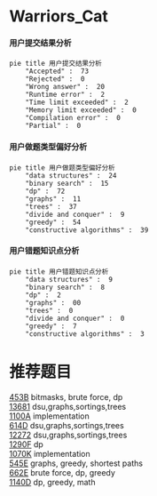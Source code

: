 # Warriors_Cat

<!-- tabs:start -->



#### **用户提交结果分析**

```mermaid
pie title 用户提交结果分析
    "Accepted" :  73
    "Rejected" :  0
    "Wrong answer" :  20
    "Runtime error" :  2
    "Time limit exceeded" :  2
    "Memory limit exceeded" :  0
    "Compilation error" :  0
    "Partial" :  0
```

#### **用户做题类型偏好分析**

```mermaid
pie title 用户做题类型偏好分析
    "data structures" :  24
    "binary search" :  15
    "dp" :  72
    "graphs" :  11
    "trees" :  37
    "divide and conquer" :  9
    "greedy" :  54
    "constructive algorithms" :  39
```
#### **用户错题知识点分析**

```mermaid
pie title 用户错题知识点分析
    "data structures" :  9
    "binary search" :  8
    "dp" :  2
    "graphs" :  00
    "trees" :  0
    "divide and conquer" :  0
    "greedy" :  7
    "constructive algorithms" :  3
```



<!-- tabs:end -->
# 推荐题目
[453B](https://codeforces.com/contest/453/problem/B)		bitmasks,
                        brute force,
                        dp		  
[13681](https://codeforces.com/contest/1368/problem/1)		dsu,graphs,sortings,trees		  
[1100A](https://codeforces.com/contest/1100/problem/A)		implementation		  
[614D](https://codeforces.com/contest/614/problem/D)		dsu,graphs,sortings,trees		  
[12272](https://codeforces.com/contest/1227/problem/2)		dsu,graphs,sortings,trees		  
[1290F](https://codeforces.com/contest/1290/problem/F)		dp		  
[1070K](https://codeforces.com/contest/1070/problem/K)		implementation		  
[545E](https://codeforces.com/contest/545/problem/E)		graphs,
                        greedy,
                        shortest paths		  
[662E](https://codeforces.com/contest/662/problem/E)		brute force,
                        dp,
                        greedy		  
[1140D](https://codeforces.com/contest/1140/problem/D)		dp,
                        greedy,
                        math		  
